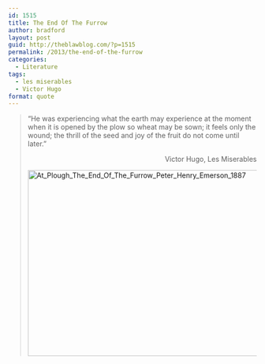```yaml
---
id: 1515
title: The End Of The Furrow
author: bradford
layout: post
guid: http://theblawblog.com/?p=1515
permalink: /2013/the-end-of-the-furrow
categories:
  - Literature
tags:
  - les miserables
  - Victor Hugo
format: quote
---
```

> &#8220;He was experiencing what the earth may experience at the moment when it is opened by the plow so wheat may be sown; it feels only the wound; the thrill of the seed and joy of the fruit do not come until later.&#8221;
> 
> <p style="text-align: right;">
>   Victor Hugo, Les Miserables
> </p>
> 
> <!--more-->
> 
> <a href="https://bradford.la/wp-content/uploads/2013/10/At_Plough_The_End_Of_The_Furrow_Peter_Henry_Emerson_1887.jpg" target="_blank"><img class="aligncenter wp-image-1643" src="http://bradford.la/wp-content/uploads/2013/10/At_Plough_The_End_Of_The_Furrow_Peter_Henry_Emerson_1887-1024x640.jpg" alt="At_Plough_The_End_Of_The_Furrow_Peter_Henry_Emerson_1887" width="604" height="377" /></a>